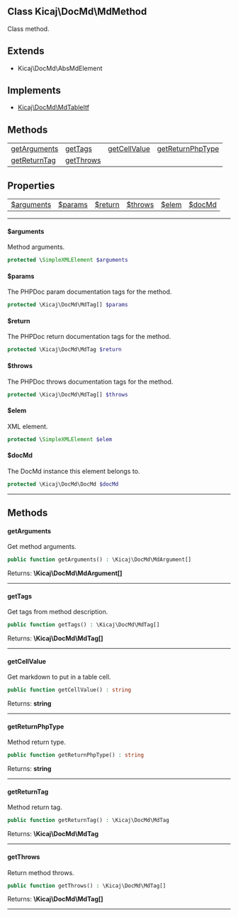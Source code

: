 ## Class Kicaj\DocMd\MdMethod
Class method.

## Extends

- Kicaj\DocMd\AbsMdElement

## Implements

- [Kicaj\DocMd\MdTableItf](Kicaj-DocMd-MdTableItf.md)

## Methods

|                                        |                                        |                                        |                                        |
| -------------------------------------- | -------------------------------------- | -------------------------------------- | -------------------------------------- |
|     [getArguments](#getarguments)      |          [getTags](#gettags)           |     [getCellValue](#getcellvalue)      | [getReturnPhpType](#getreturnphptype)  |
|     [getReturnTag](#getreturntag)      |        [getThrows](#getthrows)         |                 [](#)                  |                 [](#)                  |

## Properties

|                            |                            |                            |                            |                            |                            |
| -------------------------- | -------------------------- | -------------------------- | -------------------------- | -------------------------- | -------------------------- |
|  [$arguments](#arguments)  |     [$params](#params)     |     [$return](#return)     |     [$throws](#throws)     |       [$elem](#elem)       |      [$docMd](#docmd)      |

-------

#### $arguments
Method arguments.

```php
protected \SimpleXMLElement $arguments
```

#### $params
The PHPDoc param documentation tags for the method.

```php
protected \Kicaj\DocMd\MdTag[] $params
```

#### $return
The PHPDoc return documentation tags for the method.

```php
protected \Kicaj\DocMd\MdTag $return
```

#### $throws
The PHPDoc throws documentation tags for the method.

```php
protected \Kicaj\DocMd\MdTag[] $throws
```

#### $elem
XML element.

```php
protected \SimpleXMLElement $elem
```

#### $docMd
The DocMd instance this element belongs to.

```php
protected \Kicaj\DocMd\DocMd $docMd
```

-------
## Methods
#### getArguments
Get method arguments.
```php
public function getArguments() : \Kicaj\DocMd\MdArgument[]
```

Returns: **\Kicaj\DocMd\MdArgument[]**

-------
#### getTags
Get tags from method description.
```php
public function getTags() : \Kicaj\DocMd\MdTag[]
```

Returns: **\Kicaj\DocMd\MdTag[]**

-------
#### getCellValue
Get markdown to put in a table cell.
```php
public function getCellValue() : string
```

Returns: **string**

-------
#### getReturnPhpType
Method return type.
```php
public function getReturnPhpType() : string
```

Returns: **string**

-------
#### getReturnTag
Method return tag.
```php
public function getReturnTag() : \Kicaj\DocMd\MdTag
```

Returns: **\Kicaj\DocMd\MdTag**

-------
#### getThrows
Return method throws.
```php
public function getThrows() : \Kicaj\DocMd\MdTag[]
```

Returns: **\Kicaj\DocMd\MdTag[]**

-------
